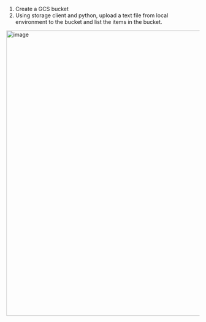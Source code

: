 1) Create a GCS bucket
2) Using storage client and python, upload a text file from local environment to the bucket and list the items in the bucket.
<img width="743" alt="image" src="https://github.com/user-attachments/assets/9fadc1ce-d311-4c91-8abf-9f2a9185000c">
